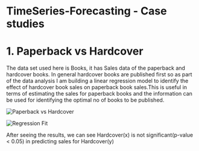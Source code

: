 # TimeSeries-Forecasting - Case studies

# 1. Paperback vs Hardcover

The data set used here is Books, it has Sales data of the paperback and hardcover books. In general hardcover books are 
published first so as part of the data analysis I am building a linear regression model to identify the effect of hardcover book
sales on paperback book sales.This is useful in terms of estimating the sales for paperback books and the information can be 
used for identifying the optimal no of books to be published.


![Paperback vs Hardcover](https://user-images.githubusercontent.com/38140470/82738326-65b0d200-9cfc-11ea-9f9f-242126961db3.png)

![Regression Fit](https://user-images.githubusercontent.com/38140470/82739033-0d7cce80-9d02-11ea-9989-e8df27156795.png)

After seeing the results, we can see Hardcover(x) is not significant(p-value < 0.05) in predicting sales for Hardcover(y)



